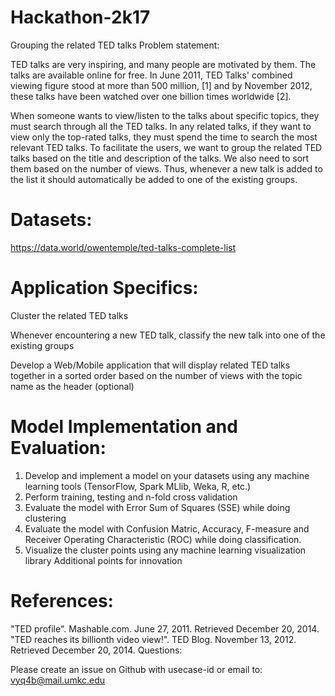 # Hackathon-2k17
Grouping the related TED talks
Problem statement:

TED talks are very inspiring, and many people are motivated by them. The talks are available online for free. In June 2011, TED Talks' combined viewing figure stood at more than 500 million, [1] and by November 2012, these talks have been watched over one billion times worldwide [2].

When someone wants to view/listen to the talks about specific topics, they must search through all the TED talks. In any related talks, if they want to view only the top-rated talks, they must spend the time to search the most relevant TED talks. To facilitate the users, we want to group the related TED talks based on the title and description of the talks. We also need to sort them based on the number of views. Thus, whenever a new talk is added to the list it should automatically be added to one of the existing groups.


# Datasets:

https://data.world/owentemple/ted-talks-complete-list

# Application Specifics:

Cluster the related TED talks

Whenever encountering a new TED talk, classify the new talk into one of the existing groups

Develop a Web/Mobile application that will display related TED talks together in a sorted order based on the number of views with the topic name as the header (optional)

# Model Implementation and Evaluation:

 1. Develop and implement a model on your datasets using any machine learning tools (TensorFlow, Spark MLlib, Weka, R, etc.)
 2. Perform training, testing and n-fold cross validation
 3. Evaluate the model with Error Sum of Squares (SSE) while doing clustering
 4. Evaluate the model with Confusion Matric, Accuracy, F-measure and Receiver Operating Characteristic (ROC) while doing classification.
 5. Visualize the cluster points using any machine learning visualization library
Additional points for innovation

# References:

"TED profile". Mashable.com. June 27, 2011. Retrieved December 20, 2014.
"TED reaches its billionth video view!". TED Blog. November 13, 2012. Retrieved December 20, 2014.
Questions:

Please create an issue on Github with usecase-id or email to: vyq4b@mail.umkc.edu
